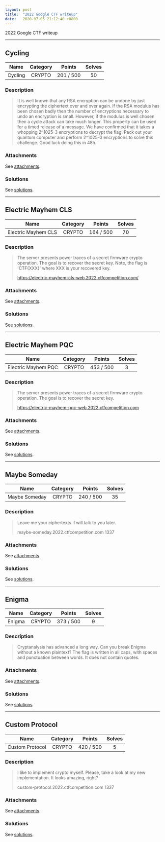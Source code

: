 ```yaml
---
layout: post
title:  "2022 Google CTF writeup"
date:   2020-07-05 21:12:40 +0800
---
```


2022 Google CTF writeup

***

## Cycling

|  Name  |  Category  |  Points  |  Solves  |
| :----: | :----: | :----: | :----: |
|  Cycling  |  CRYPTO  |  201 / 500  |  50  |

### Description
> It is well known that any RSA encryption can be undone by just encrypting the ciphertext over and over again.
> If the RSA modulus has been chosen badly then the number of encryptions necessary to undo an encryption is small.
> However, if the modulus is well chosen then a cycle attack can take much longer. This property can be used for a timed release of a message.
> We have confirmed that it takes a whopping 2^1025-3 encryptions to decrypt the flag.
> Pack out your quantum computer and perform 2^1025-3 encryptions to solve this challenge. Good luck doing this in 48h.

### Attachments
See [attachments](https://github.com/roadicing/ctf-writeups/tree/main/2022/googlectf/cycling/attachments).

### Solutions
See [solutions](https://github.com/roadicing/ctf-writeups/tree/main/2022/googlectf/cycling/solutions).

***

## Electric Mayhem CLS

|  Name  |  Category  |  Points  |  Solves  |
| :----: | :----: | :----: | :----: |
|  Electric Mayhem CLS  |  CRYPTO  |  164 / 500  |  70  |

### Description
> The server presents power traces of a secret firmware crypto operation. The goal is to recover the secret key.
> Note, the flag is 'CTF{XXX}' where XXX is your recovered key.
> 
> https://electric-mayhem-cls-web.2022.ctfcompetition.com/

### Attachments
See [attachments](https://github.com/roadicing/ctf-writeups/tree/main/2022/googlectf/electric-mayhem-cls/attachments).

### Solutions
See [solutions](https://github.com/roadicing/ctf-writeups/tree/main/2022/googlectf/electric-mayhem-cls/solutions).

***

## Electric Mayhem PQC

|  Name  |  Category  |  Points  |  Solves  |
| :----: | :----: | :----: | :----: |
|  Electric Mayhem PQC  |  CRYPTO  |  453 / 500  |  3  |

### Description
> The server presents power traces of a secret firmware crypto operation. The goal is to recover the secret key.
> 
> https://electric-mayhem-pqc-web.2022.ctfcompetition.com

### Attachments
See [attachments](https://github.com/roadicing/ctf-writeups/tree/main/2022/googlectf/electric-mayhem-pqc/attachments).

### Solutions
See [solutions](https://github.com/roadicing/ctf-writeups/tree/main/2022/googlectf/electric-mayhem-pqc/solutions).

***

## Maybe Someday

|  Name  |  Category  |  Points  |  Solves  |
| :----: | :----: | :----: | :----: |
|  Maybe Someday  |  CRYPTO  |  240 / 500  |  35  |

### Description
> Leave me your ciphertexts. I will talk to you later.
> 
> maybe-someday.2022.ctfcompetition.com 1337

### Attachments
See [attachments](https://github.com/roadicing/ctf-writeups/tree/main/2022/googlectf/maybe-someday/attachments).

### Solutions
See [solutions](https://github.com/roadicing/ctf-writeups/tree/main/2022/googlectf/maybe-someday/solutions).

***

## Enigma

|  Name  |  Category  |  Points  |  Solves  |
| :----: | :----: | :----: | :----: |
|  Enigma  |  CRYPTO  |  373 / 500  |  9  |

### Description
> Cryptanalysis has advanced a long way.
> Can you break Enigma without a known plaintext?
> The flag is written in all caps, with spaces and punctuation between words. It does not contain quotes.

### Attachments
See [attachments](https://github.com/roadicing/ctf-writeups/tree/main/2022/googlectf/enigma/attachments).

### Solutions
See [solutions](https://github.com/roadicing/ctf-writeups/tree/main/2022/googlectf/enigma/solutions).

***

## Custom Protocol

|  Name  |  Category  |  Points  |  Solves  |
| :----: | :----: | :----: | :----: |
|  Custom Protocol  |  CRYPTO  |  420 / 500  |  5  |

### Description
> I like to implement crypto myself. Please, take a look at my new implementation. It looks amazing, right?
> 
> custom-protocol.2022.ctfcompetition.com 1337

### Attachments
See [attachments](https://github.com/roadicing/ctf-writeups/tree/main/2022/googlectf/custom-protocol/attachments).

### Solutions
See [solutions](https://github.com/roadicing/ctf-writeups/tree/main/2022/googlectf/custom-protocol/solutions).
